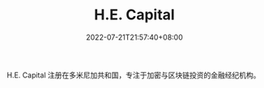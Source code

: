 ﻿---
weight: 
title: "H.E. Capital"
description: "H.E. Capital 注册在多米尼加共和国，专注于加密与区块链投资的金融经纪机构"
date: 2022-07-21T21:57:40+08:00
lastmod: 2022-07-21T16:45:40+08:00
draft: false
authors: ["seven"]
featuredImage: "h-e-capital.jpg"
link: "http://hecapital.com/"
tags: ["投资机构","H.E. Capital"]
categories: ["navigation"]
navigation: ["投资机构"]
lightgallery: true
toc: true
pinned: false
recommend: false
recommend1: false
---
H.E. Capital 注册在多米尼加共和国，专注于加密与区块链投资的金融经纪机构。
